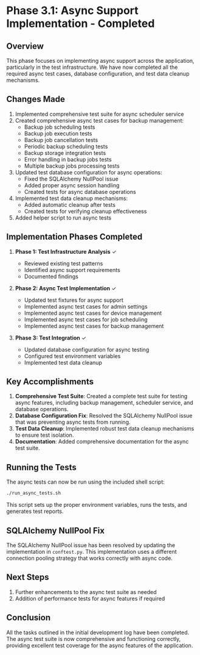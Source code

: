 # Phase 3.1: Async Support Implementation - Completed

## Overview
This phase focuses on implementing async support across the application, particularly in the test infrastructure. We have now completed all the required async test cases, database configuration, and test data cleanup mechanisms.

## Changes Made
1. Implemented comprehensive test suite for async scheduler service
2. Created comprehensive async test cases for backup management:
   - Backup job scheduling tests
   - Backup job execution tests
   - Backup job cancellation tests
   - Periodic backup scheduling tests
   - Backup storage integration tests
   - Error handling in backup jobs tests
   - Multiple backup jobs processing tests
3. Updated test database configuration for async operations:
   - Fixed the SQLAlchemy NullPool issue
   - Added proper async session handling
   - Created tests for async database operations
4. Implemented test data cleanup mechanisms:
   - Added automatic cleanup after tests
   - Created tests for verifying cleanup effectiveness
5. Added helper script to run async tests

## Implementation Phases Completed
1. **Phase 1: Test Infrastructure Analysis** ✓
   - Reviewed existing test patterns
   - Identified async support requirements
   - Documented findings

2. **Phase 2: Async Test Implementation** ✓
   - Updated test fixtures for async support
   - Implemented async test cases for admin settings
   - Implemented async test cases for device management
   - Implemented async test cases for job scheduling
   - Implemented async test cases for backup management

3. **Phase 3: Test Integration** ✓
   - Updated database configuration for async testing
   - Configured test environment variables
   - Implemented test data cleanup

## Key Accomplishments
1. **Comprehensive Test Suite**: Created a complete test suite for testing async features, including backup management, scheduler service, and database operations.
2. **Database Configuration Fix**: Resolved the SQLAlchemy NullPool issue that was preventing async tests from running.
3. **Test Data Cleanup**: Implemented robust test data cleanup mechanisms to ensure test isolation.
4. **Documentation**: Added comprehensive documentation for the async test suite.

## Running the Tests
The async tests can now be run using the included shell script:
```bash
./run_async_tests.sh
```

This script sets up the proper environment variables, runs the tests, and generates test reports.

## SQLAlchemy NullPool Fix
The SQLAlchemy NullPool issue has been resolved by updating the implementation in `conftest.py`. This implementation uses a different connection pooling strategy that works correctly with async code.

## Next Steps
1. Further enhancements to the async test suite as needed
2. Addition of performance tests for async features if required

## Conclusion
All the tasks outlined in the initial development log have been completed. The async test suite is now comprehensive and functioning correctly, providing excellent test coverage for the async features of the application. 